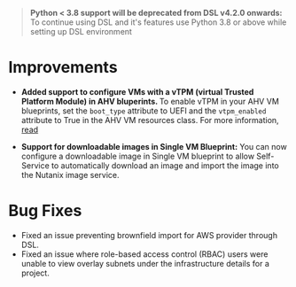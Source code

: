 > **Python < 3.8 support will be deprecated from DSL v4.2.0 onwards:** To continue using DSL and it's features use Python 3.8 or above while setting up DSL environment

# Improvements

- <b>Added support to configure VMs with a vTPM (virtual Trusted Platform Module) in AHV bluperints. </b> To enable vTPM in your AHV VM blueprints, set the `boot_type` attribute to UEFI and the `vtpm_enabled` attribute to True in the AHV VM resources class. For more information, [read](https://www.nutanix.dev/docs/self-service-dsl/getting-started/blueprints/#virual-trusted-platform-module-vtpm-support-for-ahv-blueprints)

- <b>Support for downloadable images in Single VM Blueprint:</b> You can now configure a downloadable image in Single VM blueprint to allow Self-Service to automatically download an image and import the image into the Nutanix image service.

# Bug Fixes

- Fixed an issue preventing brownfield import for AWS provider through DSL.
- Fixed an issue where role-based access control (RBAC) users were unable to view overlay subnets under the infrastructure details for a project.